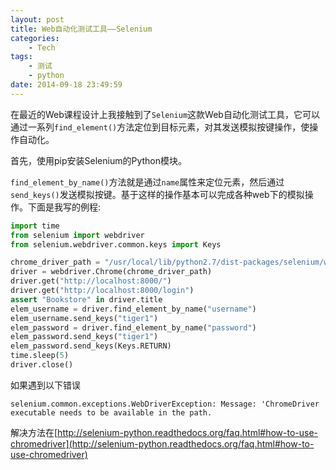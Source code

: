 ```yaml
---
layout: post
title: Web自动化测试工具——Selenium
categories: 
    - Tech
tags: 
    - 测试
    - python
date: 2014-09-18 23:49:59
---
```


在最近的Web课程设计上我接触到了`Selenium`这款Web自动化测试工具，它可以通过一系列`find_element()`方法定位到目标元素，对其发送模拟按键操作，使操作自动化。

首先，使用pip安装Selenium的Python模块。

`find_element_by_name()`方法就是通过`name`属性来定位元素，然后通过`send_keys()`发送模拟按键。基于这样的操作基本可以完成各种web下的模拟操作。下面是我写的例程:

```python
import time
from selenium import webdriver
from selenium.webdriver.common.keys import Keys

chrome_driver_path = "/usr/local/lib/python2.7/dist-packages/selenium/webdriver/chrome/chromedriver"
driver = webdriver.Chrome(chrome_driver_path)
driver.get("http://localhost:8000/")
driver.get("http://localhost:8000/login")
assert "Bookstore" in driver.title
elem_username = driver.find_element_by_name("username")
elem_username.send_keys("tiger1")
elem_password = driver.find_element_by_name("password")
elem_password.send_keys("tiger1")
elem_password.send_keys(Keys.RETURN)
time.sleep(5)
driver.close()
```

如果遇到以下错误

`selenium.common.exceptions.WebDriverException: Message: 'ChromeDriver executable needs to be available in the path.`

解决方法在[http://selenium-python.readthedocs.org/faq.html#how-to-use-chromedriver](http://selenium-python.readthedocs.org/faq.html#how-to-use-chromedriver)
